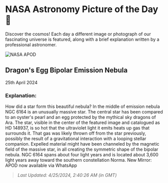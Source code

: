
  # NASA Astronomy Picture of the Day 🌌

  Discover the cosmos! Each day a different image or photograph of our fascinating universe is featured, along with a brief explanation written by a professional astronomer.

![NASA APOD](https://apod.nasa.gov/apod/image/2404/DragonsEgg_Prangley_4688.jpg)

## Dragon's Egg Bipolar Emission Nebula

25th April 2024

### Explanation: 

How did a star form this beautiful nebula?  In the middle of emission nebula NGC 6164 is an unusually massive star.  The central star has been compared to an oyster's pearl and an egg protected by the mythical sky dragons of Ara.  The star, visible in the center of the featured image and catalogued as HD 148937, is so hot that the ultraviolet light it emits heats up gas that surrounds it.  That gas was likely thrown off from the star previously, possibly the result of a gravitational interaction with a looping stellar companion.  Expelled material might have been channeled by the magnetic field of the massive star, in all creating the symmetric shape of the bipolar nebula.  NGC 6164 spans about four light years and is located about 3,600 light years away toward the southern constellation Norma.   New Mirror: APOD now available via WhatsApp

> _Last Updated: 4/25/2024, 2:40:26 AM (in GMT)_
